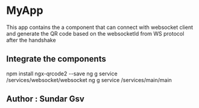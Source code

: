 # MyApp
This app contains the a component that can connect with websocket client and generate the QR code based on the websocketId from WS protocol after the handshake

## Integrate the components

npm install ngx-qrcode2 --save
ng g service /services/websocket/websocket
ng g service /services/main/main

## Author : Sundar Gsv
